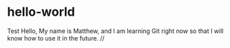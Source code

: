 # hello-world
Test
Hello, My name is Matthew, and I am learning Git right now 
so that I will know how to use it in the future. 
//

